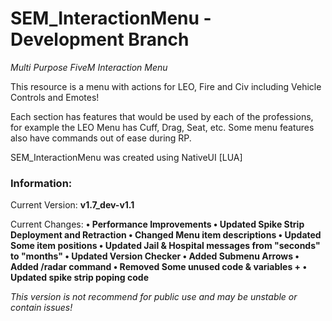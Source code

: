 # SEM_InteractionMenu - Development Branch
*Multi Purpose FiveM Interaction Menu*

This resource is a menu with actions for LEO, Fire and Civ including Vehicle Controls and Emotes!

Each section has features that would be used by each of the professions, for example the LEO Menu has Cuff, Drag, Seat, etc.
Some menu features also have commands out of ease during RP.

SEM_InteractionMenu was created using NativeUI [LUA]


### Information:
Current Version: **v1.7_dev-v1.1**

Current Changes: **• Performance Improvements • Updated Spike Strip Deployment and Retraction • Changed Menu item descriptions • Updated Some item positions • Updated Jail & Hospital messages from "seconds" to "months" • Updated Version Checker • Added Submenu Arrows • Added /radar command • Removed Some unused code & variables + • Updated spike strip poping code**

*This version is not recommend for public use and may be unstable or contain issues!*
